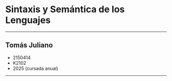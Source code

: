 # **Sintaxis y Semántica de los Lenguajes**

---

## Tomás Juliano

- 2150414
- K2102
- 2025 (cursada anual)

---
